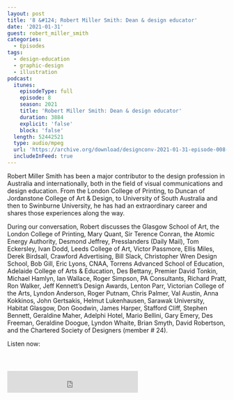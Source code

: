```yaml
---
layout: post
title: '8 &#124; Robert Miller Smith: Dean & design educator'
date: '2021-01-31'
guest: robert_miller_smith
categories:
  - Episodes
tags:
  - design-education
  - graphic-design
  - illustration
podcast:
  itunes:
    episodeType: full
    episode: 8
    season: 2021
    title: 'Robert Miller Smith: Dean & design educator'
    duration: 3884
    explicit: 'false'
    block: 'false'
  length: 52442521
  type: audio/mpeg
  url: 'https://archive.org/download/designconv-2021-01-31-episode-008-robert-miller-smith/2021-01-31-episode-008-robert-miller-smith.mp3'
  includeInFeed: true
---
```


Robert Miller Smith has been a major contributor to the design profession in
Australia and internationally, both in the field of visual communications and
design education. From the London College of Printing, to Duncan of Jordanstone
College of Art & Design, to University of South Australia and then to Swinburne
University, he has had an extraordinary career and shares those experiences
along the way.

During our conversation, Robert discusses the Glasgow School of Art, the London
College of Printing, Mary Quant, Sir Terence Conran, the Atomic Energy
Authority, Desmond Jeffrey, Presslanders (Daily Mail), Tom Eckersley, Ivan Dodd,
Leeds College of Art, Victor Passmore, Ellis Miles, Derek Birdsall, Crawford
Advertising, Bill Slack, Christopher Wren Design School, Bob Gill, Eric Lyons,
CNAA, Torrens Advanced School of Education, Adelaide College of Arts &
Education, Des Bettany, Premier David Tonkin, Michael Hamlyn, Ian Wallace, Roger
Simpson, PA Consultants, Richard Pratt, Ron Walker, Jeff Kennett’s Design
Awards, Lenton Parr, Victorian College of the Arts, Lyndon Anderson, Roger
Putnam, Chris Palmer, Val Austin, Anna Kokkinos, John Gertsakis, Helmut
Lukenhausen, Sarawak University, Habitat Glasgow, Don Goodwin, James Harper,
Stafford Cliff, Stephen Bennett, Geraldine Maher, Adelphi Hotel, Mario Bellini,
Gary Emery, Des Freeman, Geraldine Doogue, Lyndon Whaite, Brian Smyth, David
Robertson, and the Chartered Society of Designers (member # 24).

Listen now:
<div class="responsive-embed" style="padding-top: 8%;">
  <!--suppress HtmlUnknownAttribute, HtmlDeprecatedAttribute -->
  <iframe src="https://archive.org/embed/designconv-2021-01-31-episode-008-robert-miller-smith" class="responsive-embed-item" height="50" frameborder="0" webkitallowfullscreen="true" mozallowfullscreen="true" allowfullscreen></iframe>
</div>
